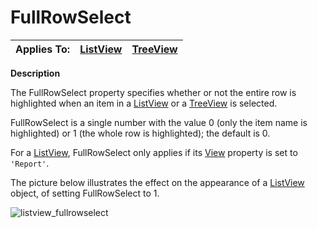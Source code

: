 




<h1 class="heading"><span class="name">FullRowSelect</span></h1>

| Applies To: | [ListView](./listview.md) | [TreeView](./treeview.md) |
| --- | --- | ---  |


**Description**


The FullRowSelect property specifies whether or not the entire row is highlighted when an item in a [ListView](./listview.md) or a [TreeView](./treeview.md) is selected.


FullRowSelect is a single number with the value 0 (only the item name is highlighted) or 1 (the whole row is highlighted); the default is 0.


For a [ListView](./listview.md), FullRowSelect only applies if its [View](View.htm) property is set to `'Report'`.


The picture below illustrates the effect on the appearance of a [ListView](./listview.md) object, of setting FullRowSelect to 1.


![listview_fullrowselect](../img/listview-fullrowselect.png)



